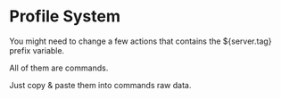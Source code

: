 # Profile System

You might need to change a few actions that contains the ${server.tag} prefix variable.

All of them are commands.

Just copy & paste them into commands raw data.
